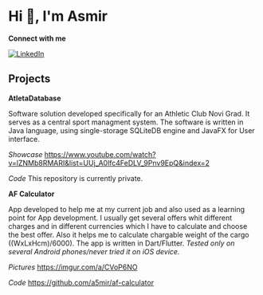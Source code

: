 # Hi 👋, I'm Asmir  

**Connect with me**
<div>
<a href="https://www.linkedin.com/in/asmirh/">
<img alt="LinkedIn" src="https://img.shields.io/badge/linkedin%20-%230077B5.svg?&style=for-the-badge&logo=linkedin&logoColor=white"/>
</a>
</div>

## Projects
**AtletaDatabase**

Software solution developed specifically for an Athletic Club Novi Grad. It serves as a central sport managment system.
The software is written in Java language, using single-storage SQLiteDB engine and JavaFX for User interface.

*Showcase*
https://www.youtube.com/watch?v=lZNMb8RMARI&list=UUj_A0lfc4FeDLV_9Pnv9EpQ&index=2

*Code*
This repository is currently private.

**AF Calculator**

App developed to help me at my current job and also used as a learning point for App development. I usually get several offers whit different charges and in different currencies which I have to calculate and choose the best offer. Also it helps me to calculate chargable weight of the cargo ((WxLxHcm)/6000). 
The app is written in Dart/Flutter. 
_Tested only on several Android phones/never tried it on iOS device._

*Pictures*
https://imgur.com/a/CVoP6NO

*Code*
https://github.com/a5mir/af-calculator
